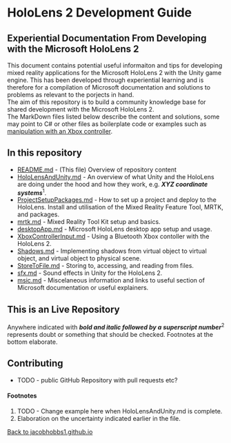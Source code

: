 
# HoloLens 2 Development Guide
## Experiential Documentation From Developing with the Microsoft HoloLens 2

This document contains potential useful informaiton and tips for developing mixed reality applications for the Microsoft HoloLens 2 with the Unity game engine. This has been developed through experiential learning and is therefore for a compilation of Microsoft documentation and solutions to problems as relevant to the porjects in hand. 
<br>
The aim of this repository is to build a community knowledge base for shared development with the Microsoft HoloLens 2.
<br>
The MarkDown files listed below describe the content and solutions, some may point to C# or other files as boilerplate code or examples such as [manipulation with an Xbox controller](XboxRemoteControl.cs).

## In this repository

- [README.md]() - (This file) Overview of repository content
- [HoloLensAndUnity.md](HoloLensAndUnity.md) - An overview of what Unity and the HoloLens are doing under the hood and how they work, e.g. ***XYZ coordinate systems***<sup>1</sup>.
- [ProjectSetupPackages.md](ProjectSetupPackages.md) - How to set up a project and deploy to the HoloLens. Install and utilisation of the Mixed Reality Feature Tool, MRTK, and packages.
- [mrtk.md](mrtk.md) - Mixed Reality Tool Kit setup and basics.
- [desktopApp.md](desktopApp.md) - Microsoft HoloLens desktop app setup and usage.
- [XboxControllerInput.md](XboxContollerInput.md) - Using a Bluetooth Xbox contoller with the HoloLens 2.
- [Shadows.md](Shadows.md) - Implementing shadows from virtual object to virtual object, and virtual object to physical scene.
- [StoreToFile.md](StoreToFile.md) - Storing to, accessing, and reading from files.
- [sfx.md](sfx.md) - Sound effects in Unity for the HoloLens 2.
- [msic.md](misc.md) - Miscelaneous information and links to useful section of Microsoft documentation or useful explainers.

## This is an Live Repository

Anywhere indicated with ***bold and italic followed by a superscript number***<sup>2</sup> represents doubt or something that should be checked. Footnotes at the bottom elaborate.

## Contributing 

- TODO - public GitHub Repository with pull requests etc?

#### Footnotes
1. TODO - Change example here when HoloLensAndUnity.md is complete.
1. Elaboration on the uncertainty indicated earlier in the file.


[Back to jacobhobbs1.github.io](https://jacobhobbs1.github.io)